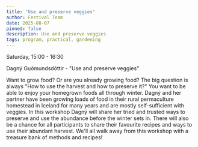 ```yaml
---
title: 'Use and preserve veggies'
author: Festival Team
date: 2025-08-07
pinned: false
description: Use and preserve veggies
tags: program, practical, gardening
---
```


<script>
    import Image from  '$lib/Image.svelte'
</script>

Saturday, 15:00 - 16:30

Dagný Guðmundsdóttir - "Use and preserve veggies"

Want to grow food? Or are you already growing food? The big question is always "How to use the harvest and how to preserve it?" You want to be able to enjoy your homegrown foods all through winter. Dagný and her partner have been growing loads of food in their rural permaculture homestead in Iceland for many years and are mostly self-sufficient with veggies. In this workshop Dagný will share her tried and trusted ways to preserve and use the abundance before the winter sets in. There will also be a chance for all participants to share their favourite recipes and ways to use their abundant harvest. We'll all walk away from this workshop with a treasure bank of methods and recipes!

<!-- <Image 
  src='program/practical-gardening/5-water-design.png'
  caption='Use and preserve veggies'
  alt='Use and preserve veggies'
  width='50%'/>  -->